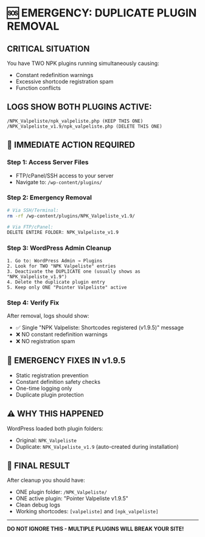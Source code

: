 # 🆘 EMERGENCY: DUPLICATE PLUGIN REMOVAL

## CRITICAL SITUATION
You have TWO NPK plugins running simultaneously causing:
- Constant redefinition warnings
- Excessive shortcode registration spam
- Function conflicts

## LOGS SHOW BOTH PLUGINS ACTIVE:
```
/NPK_Valpeliste/npk_valpeliste.php (KEEP THIS ONE)
/NPK_Valpeliste_v1.9/npk_valpeliste.php (DELETE THIS ONE)
```

## 🚨 IMMEDIATE ACTION REQUIRED

### Step 1: Access Server Files
- FTP/cPanel/SSH access to your server
- Navigate to: `/wp-content/plugins/`

### Step 2: Emergency Removal
```bash
# Via SSH/Terminal:
rm -rf /wp-content/plugins/NPK_Valpeliste_v1.9/

# Via FTP/cPanel:
DELETE ENTIRE FOLDER: NPK_Valpeliste_v1.9
```

### Step 3: WordPress Admin Cleanup
```
1. Go to: WordPress Admin → Plugins
2. Look for TWO "NPK Valpeliste" entries
3. Deactivate the DUPLICATE one (usually shows as "NPK_Valpeliste_v1.9")
4. Delete the duplicate plugin entry
5. Keep only ONE "Pointer Valpeliste" active
```

### Step 4: Verify Fix
After removal, logs should show:
- ✅ Single "NPK Valpeliste: Shortcodes registered (v1.9.5)" message
- ❌ NO constant redefinition warnings
- ❌ NO registration spam

## 🔧 EMERGENCY FIXES IN v1.9.5
- Static registration prevention
- Constant definition safety checks  
- One-time logging only
- Duplicate plugin protection

## ⚠️ WHY THIS HAPPENED
WordPress loaded both plugin folders:
- Original: `NPK_Valpeliste` 
- Duplicate: `NPK_Valpeliste_v1.9` (auto-created during installation)

## 🎯 FINAL RESULT
After cleanup you should have:
- ONE plugin folder: `/NPK_Valpeliste/`
- ONE active plugin: "Pointer Valpeliste v1.9.5"  
- Clean debug logs
- Working shortcodes: `[valpeliste]` and `[npk_valpeliste]`

---
**DO NOT IGNORE THIS - MULTIPLE PLUGINS WILL BREAK YOUR SITE!**
